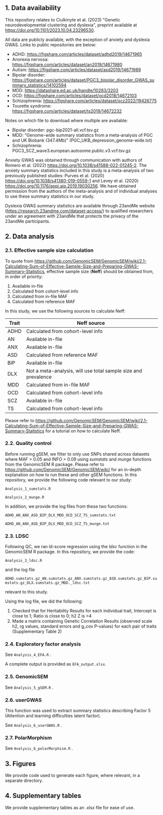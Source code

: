 ## 1. Data availability
This repository relates to Ciulkinyte et al. (2023) "Genetic neurodevelopmental clustering and dyslexia", preprint available at https://doi.org/10.1101/2023.10.04.23296530.

All data are publicly available, with the exception of anxiety and dyslexia GWAS. Links to public repositories are below:

- ADHD: https://figshare.com/articles/dataset/adhd2019/14671965
- Anorexia nervosa: https://figshare.com/articles/dataset/an2019/14671980
- Autism: https://figshare.com/articles/dataset/asd2019/14671989
- Bipolar disorder: https://figshare.com/articles/dataset/PGC3_bipolar_disorder_GWAS_summary_statistics/14102594
- MDD: https://datashare.ed.ac.uk/handle/10283/3203
- OCD: https://figshare.com/articles/dataset/ocd2018/14672103
- Schizophrenia: https://figshare.com/articles/dataset/scz2022/19426775
- Tourette syndrome: https://figshare.com/articles/dataset/ts2019/14672232

Notes on which file to download where multiple are available:
- Bipolar disorder: pgc-bip2021-all.vcf.tsv.gz
- MDD: “Genome-wide summary statistics from a meta-analysis of PGC and UK Biobank (347.4Mb)” (PGC_UKB_depression_genome-wide.txt)
- Schizophrenia: PGC3_SCZ_wave3.european.autosome.public.v3.vcf.tsv.gz

Anxiety GWAS was obtained through communication with authors of Romero et al. (2022) https://doi.org/10.1038/s41588-022-01245-2. The anxiety summary statistics included in this study is a meta-analysis of two previously published studies: Purves et al. (2020) https://doi.org/10.1038/s41380-019-0559-1 and Levey et al. (2020) https://doi.org/10.1176/appi.ajp.2019.19030256. We have obtained permission from the authors of the meta-analysis and of individual analyses to use these summary statistics in our study.

Dyslexia GWAS summary statistics are available through 23andMe website (https://research.23andme.com/dataset-access/) to qualified researchers under an agreement with 23andMe that protects the privacy of the 23andMe participants.

## 2. Data analysis

### 2.1. Effective sample size calculation
To quote from https://github.com/GenomicSEM/GenomicSEM/wiki/2.1-Calculating-Sum-of-Effective-Sample-Size-and-Preparing-GWAS-Summary-Statistics, effective sample size (**Neff**) should be obtained from, in order of priority:
1.	Available in-file
2.	Calculated from cohort-level info
3.	Calculated from in-file MAF
4.	Calculated from reference MAF

In this study, we use the following sources to calculate Neff:

| Trait | Neff source |
| --- | --- | 
| ADHD	| Calculated from cohort-level info | 
| AN	| Available in-file |
| ANX	| Available in-file |
| ASD	| Calculated from reference MAF |
| BIP	| Available in-file |
| DLX	| Not a meta-analysis, will use total sample size and prevalence |
| MDD	| Calculated from in-file MAF |
| OCD	| Calculated from cohort-level info |
| SCZ	| Available in-file |
| TS	| Calculated from cohort-level info |

Please refer to https://github.com/GenomicSEM/GenomicSEM/wiki/2.1-Calculating-Sum-of-Effective-Sample-Size-and-Preparing-GWAS-Summary-Statistics for a tutorial on how to calculate Neff.

### 2.2. Quality control
Before running gSEM, we filter to only use SNPs shared across datasets where MAF > 0.05 and INFO > 0.09 using _sumstats_ and _munge_ functions from the GenomicSEM R package. Please refer to https://github.com/GenomicSEM/GenomicSEM/wiki/ for an in-depth explanation on how to run these and other gSEM functions. In this repository, we provide the following code relevant to our study:

 ` Analysis_1_sumstats.R `

 ` Analysis_2_munge.R `

In addition, we provide the log files from these two functions:

 ` ADHD_AN_ANX_ASD_BIP_DLX_MDD_OCD_SCZ_TS_sumstats.txt ` 
 
 ` ADHD_AN_ANX_ASD_BIP_DLX_MDD_OCD_SCZ_TS_munge.txt ` 

### 2.3. LDSC
Following QC, we ran ld-score regression using the _ldsc_ function in the GenomicSEM R package. In this repository, we provide the code:

` Analysis_3_ldsc.R ` 

and the log file

` ADHD.sumstats.gz_AN.sumstats.gz_ANX.sumstats.gz_ASD.sumstats.gz_BIP.sumstats.gz_DLX.sumstats.gz_MDD._ldsc.txt `

relevant to this study.

Using the log file, we did the following:
1.	Checked that for Heritability Results for each individual trait, Intercept is close to 1; Ratio is close to 0; h2 Z is >4
2.	Made a matrix containing Genetic Correlation Results (observed scale h2, rg values, standard errors and g_cov P-values) for each pair of traits (Supplementary Table 2)

### 2.4. Exploratory factor analysis

See ` Analysis_4_EFA.R ` .

A complete output is provided as ` EFA_output.xlsx `.

### 2.5. GenomicSEM

See ` Analysis_5_gSEM.R ` .

### 2.6. userGWAS

This function was used to extract summary statistics describing Factor 5 (Attention and learning difficulties latent factor).

See ` Analysis_6_userGWAS.R ` .

### 2.7. PolarMorphism

See ` Analysis_6_polarMorphism.R ` .

## 3. Figures

We provide code used to generate each figure, where relevant, in a separate directory.

## 4. Supplementary tables

We provide supplementary tables as an .xlsx file for ease of use.
